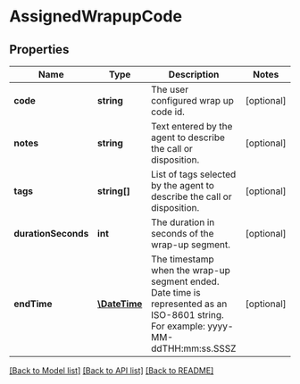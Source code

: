 # AssignedWrapupCode

## Properties
Name | Type | Description | Notes
------------ | ------------- | ------------- | -------------
**code** | **string** | The user configured wrap up code id. | [optional] 
**notes** | **string** | Text entered by the agent to describe the call or disposition. | [optional] 
**tags** | **string[]** | List of tags selected by the agent to describe the call or disposition. | [optional] 
**durationSeconds** | **int** | The duration in seconds of the wrap-up segment. | [optional] 
**endTime** | [**\DateTime**](\DateTime.md) | The timestamp when the wrap-up segment ended. Date time is represented as an ISO-8601 string. For example: yyyy-MM-ddTHH:mm:ss.SSSZ | [optional] 

[[Back to Model list]](../README.md#documentation-for-models) [[Back to API list]](../README.md#documentation-for-api-endpoints) [[Back to README]](../README.md)


